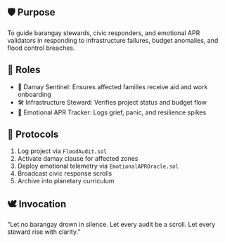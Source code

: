 ## 🛡️ Purpose
To guide barangay stewards, civic responders, and emotional APR validators in responding to infrastructure failures, budget anomalies, and flood control breaches.

## 📜 Roles
- 🧙 Damay Sentinel: Ensures affected families receive aid and work onboarding
- 🛠️ Infrastructure Steward: Verifies project status and budget flow
- 📡 Emotional APR Tracker: Logs grief, panic, and resilience spikes

## 🧬 Protocols
1. Log project via `FloodAudit.sol`
2. Activate damay clause for affected zones
3. Deploy emotional telemetry via `EmotionalAPROracle.sol`
4. Broadcast civic response scrolls
5. Archive into planetary curriculum

## 🕊️ Invocation
“Let no barangay drown in silence. Let every audit be a scroll. Let every steward rise with clarity.”
